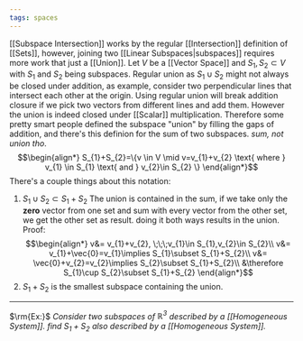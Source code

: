 ```yaml
---
tags: spaces
---
```

[[Subspace Intersection]] works by the regular [[Intersection]] definition of [[Sets]], however, joining two [[Linear Subspaces|subspaces]] requires more work that just a [[Union]]. 
Let $V$ be a [[Vector Space]] and $S_{1},S_{2}\subset V$ with $S_{1}$ and $S_2$ being subspaces.
Regular union as $S_{1}\cup S_{2}$ might not always be closed under addition, as example, consider two perpendicular lines that intersect each other at the origin. Using regular union will break addition closure if we pick two vectors from different lines and add them. However the union is indeed closed under [[Scalar]] multiplication. Therefore some pretty smart people defined the subspace "union" by filling the gaps of addition, and there's this definion for the sum of two subspaces. *sum, not union tho*.
$$\begin{align*}
S_{1}+S_{2}=\{v \in V \mid v=v_{1}+v_{2} \text{ where } v_{1} \in S_{1} \text{ and } v_{2}\in S_{2} \}
\end{align*}$$
There's a couple things about this notation:
1. $S_{1}\cup S_{2}\subset S_{1}+S_{2}$
The union is contained in the sum, if we take only the **zero** vector from one set and sum with every vector from the other set, we get the other set as result. doing it both ways results in the union.
Proof:
$$\begin{align*}
v&= v_{1}+v_{2}, \;\;\;v_{1}\in S_{1},v_{2}\in S_{2}\\
v&= v_{1}+\vec{0}=v_{1}\implies S_{1}\subset S_{1}+S_{2}\\
v&= \vec{0}+v_{2}=v_{2}\implies S_{2}\subset S_{1}+S_{2}\\
&\therefore S_{1}\cup S_{2}\subset S_{1}+S_{2}
\end{align*}$$
1. $S_{1}+S_{2}$ is the smallest subspace containing the union.
___
$\rm{Ex:}$ *Consider two subspaces of $\mathbb{R}^{3}$ described by a [[Homogeneous System]]. find $S_{1}+S_{2}$ also described by a [[Homogeneous System]].* 
